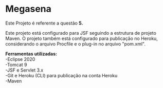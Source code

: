 # Megasena

Este Projeto é referente  a questão <b>5.</b><br>


Este projeto está configurado para JSF seguindo a estrutura de projeto Maven. O projeto também está configurado para publicação no Heroku, considerando o arquivo Procfile e o plug-in no arquivo "pom.xml".


<b>Ferramentas utilizadas:</b><br>
-Eclipse 2020<br>
-Tomcat 9<br>
-JSF e Servlet 3.x<br>
-Git e Heroku (CLI) para publicação na conta Heroku<br>
-Maven
